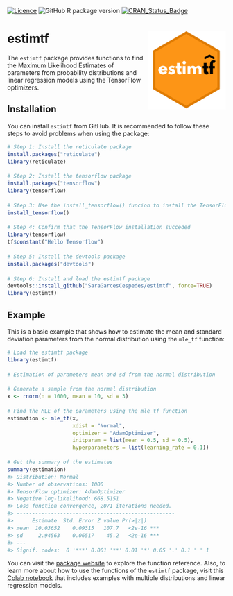 
<!-- README.md is generated from README.Rmd. Please edit that file -->

<!-- badges: start -->

<!-- [![R-CMD-check](https://github.com/SaraGarcesCespedes/estimtf/workflows/R-CMD-check/badge.svg)](https://github.com/SaraGarcesCespedes/estimtf/actions) -->

[![Licence](https://img.shields.io/badge/licence-GPL--3-blue.svg)](https://www.gnu.org/licenses/gpl-3.0.en.html)
![GitHub R package
version](https://img.shields.io/github/r-package/v/SaraGarcesCespedes/estimtf)
[![CRAN\_Status\_Badge](https://www.r-pkg.org/badges/version/estimtf)](https://cran.r-project.org/package=estimtf)
<!-- [![Travis build status](https://travis-ci.com/SaraGarcesCespedes/estimtf.svg?branch=master)](https://travis-ci.com/SaraGarcesCespedes/estimtf) -->
<!-- badges: end -->

# estimtf <img src="man/figures/logo_sinfondo.png" align="right" height="180" align="right"/>

The `estimtf` package provides functions to find the Maximum Likelihood
Estimates of parameters from probability distributions and linear
regression models using the TensorFlow optimizers.

## Installation

You can install `estimtf` from GitHub. It is recommended to follow these
steps to avoid problems when using the package:

``` r
# Step 1: Install the reticulate package
install.packages("reticulate")
library(reticulate)

# Step 2: Install the tensorflow package
install.packages("tensorflow")
library(tensorflow)

# Step 3: Use the install_tensorflow() funcion to install the TensorFlow module
install_tensorflow()

# Step 4: Confirm that the TensorFlow installation succeded
library(tensorflow)
tf$constant("Hello Tensorflow")

# Step 5: Install the devtools package
install.packages("devtools")

# Step 6: Install and load the estimtf package
devtools::install_github("SaraGarcesCespedes/estimtf", force=TRUE)
library(estimtf)
```

## Example

This is a basic example that shows how to estimate the mean and standard
deviation parameters from the normal distribution using the `mle_tf`
function:

``` r
# Load the estimtf package
library(estimtf)

# Estimation of parameters mean and sd from the normal distribution

# Generate a sample from the normal distribution
x <- rnorm(n = 1000, mean = 10, sd = 3)

# Find the MLE of the parameters using the mle_tf function
estimation <- mle_tf(x, 
                     xdist = "Normal", 
                     optimizer = "AdamOptimizer",
                     initparam = list(mean = 0.5, sd = 0.5),
                     hyperparameters = list(learning_rate = 0.1))

# Get the summary of the estimates
summary(estimation)
#> Distribution: Normal 
#> Number of observations: 1000 
#> TensorFlow optimizer: AdamOptimizer 
#> Negative log-likelihood: 668.5151 
#> Loss function convergence, 2071 iterations needed. 
#> ---------------------------------------------------
#>      Estimate  Std. Error Z value Pr(>|z|)    
#> mean  10.03652    0.09315   107.7   <2e-16 ***
#> sd     2.94563    0.06517    45.2   <2e-16 ***
#> ---
#> Signif. codes:  0 '***' 0.001 '**' 0.01 '*' 0.05 '.' 0.1 ' ' 1
```

You can visit the [package
website](https://saragarcescespedes.github.io/estimtf/) to explore the
function reference. Also, to learn more about how to use the functions
of the `estimtf` package, visit this [Colab
notebook](https://colab.research.google.com/drive/1FtMjcwYEF_KqajDwjOqtC2Qh1qzj_zPn?usp=sharing)
that includes examples with multiple distributions and linear regression
models.
